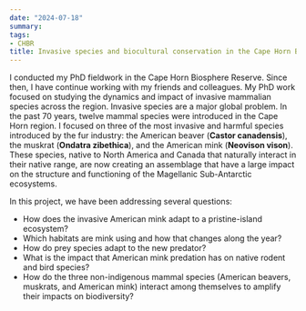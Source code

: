 ```yaml
---
date: "2024-07-18"
summary: 
tags:
- CHBR
title: Invasive species and biocultural conservation in the Cape Horn Biosphere Reserve
---
```


I conducted my PhD fieldwork in the Cape Horn Biosphere Reserve. Since then, I have continue working with my friends and colleagues.
My PhD work focused on studying the dynamics and impact of invasive mammalian species across the region. Invasive species are a major global problem. In the past 70 years, twelve mammal species were introduced in the Cape Horn region. I focused on three of the most invasive and harmful species introduced by the fur industry: the American beaver (**Castor canadensis**), the muskrat (**Ondatra zibethica**), and the American mink (**Neovison vison**). These species, native to North America and Canada that naturally interact in their native range, are now creating an assemblage that have a large impact on the structure and functioning of the Magellanic Sub-Antarctic ecosystems. 

In this project, we have been addressing several questions: 
- How does the invasive American mink adapt to a pristine-island ecosystem?
- Which habitats are mink using and how that changes along the year? 
- How do prey species adapt to the new predator?
- What is the impact that American mink predation has on native rodent and bird species?
- How do the three non-indigenous mammal species (American beavers, muskrats, and American mink) interact among themselves to amplify their impacts on biodiversity?



